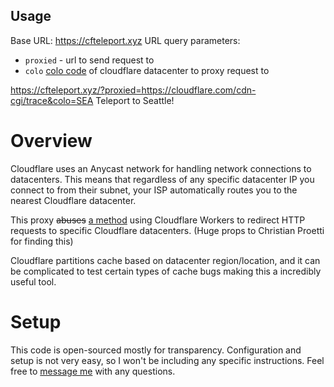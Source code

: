 ## Usage
Base URL: https://cfteleport.xyz
URL query parameters:
- `proxied` - url to send request to
- `colo` [colo code](https://github.com/hackermondev/cf-teleport/blob/main/worker/src/data/datacenters.json) of cloudflare datacenter to proxy request to

https://cfteleport.xyz/?proxied=https://cloudflare.com/cdn-cgi/trace&colo=SEA
Teleport to Seattle!


# Overview
Cloudflare uses an Anycast network for handling network connections to datacenters. This means that regardless of any specific datacenter IP you connect to from their subnet, your ISP automatically routes you to the nearest Cloudflare datacenter.

This proxy ~~abuses~~ [a method](https://www.youtube.com/watch?v=qFX2KuqR5FA) using Cloudflare Workers to redirect HTTP requests to specific Cloudflare datacenters. (Huge props to Christian Proetti for finding this)

Cloudflare partitions cache based on datacenter region/location, and it can be complicated to test certain types of cache bugs making this a incredibly useful tool.

# Setup
This code is open-sourced mostly for transparency. Configuration and setup is not very easy, so I won't be including any specific instructions. Feel free to [message me](https://x.com/hackermondev) with any questions.
